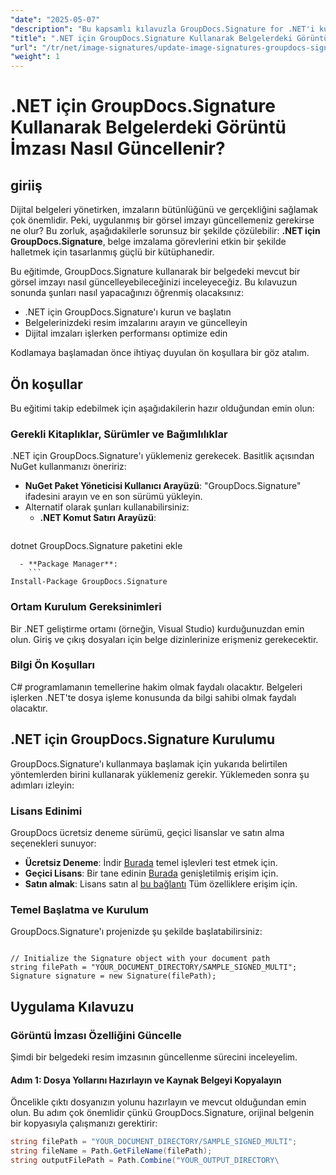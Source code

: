 ```yaml
---
"date": "2025-05-07"
"description": "Bu kapsamlı kılavuzla GroupDocs.Signature for .NET'i kullanarak belgelerdeki görüntü imzalarını sorunsuz bir şekilde nasıl güncelleyeceğinizi öğrenin."
"title": ".NET için GroupDocs.Signature Kullanarak Belgelerdeki Görüntü İmzalarını Nasıl Güncellersiniz? Adım Adım Kılavuz"
"url": "/tr/net/image-signatures/update-image-signatures-groupdocs-signature-dotnet/"
"weight": 1
---
```


# .NET için GroupDocs.Signature Kullanarak Belgelerdeki Görüntü İmzası Nasıl Güncellenir?

## giriiş

Dijital belgeleri yönetirken, imzaların bütünlüğünü ve gerçekliğini sağlamak çok önemlidir. Peki, uygulanmış bir görsel imzayı güncellemeniz gerekirse ne olur? Bu zorluk, aşağıdakilerle sorunsuz bir şekilde çözülebilir: **.NET için GroupDocs.Signature**, belge imzalama görevlerini etkin bir şekilde halletmek için tasarlanmış güçlü bir kütüphanedir.

Bu eğitimde, GroupDocs.Signature kullanarak bir belgedeki mevcut bir görsel imzayı nasıl güncelleyebileceğinizi inceleyeceğiz. Bu kılavuzun sonunda şunları nasıl yapacağınızı öğrenmiş olacaksınız:
- .NET için GroupDocs.Signature'ı kurun ve başlatın
- Belgelerinizdeki resim imzalarını arayın ve güncelleyin
- Dijital imzaları işlerken performansı optimize edin

Kodlamaya başlamadan önce ihtiyaç duyulan ön koşullara bir göz atalım.

## Ön koşullar

Bu eğitimi takip edebilmek için aşağıdakilerin hazır olduğundan emin olun:

### Gerekli Kitaplıklar, Sürümler ve Bağımlılıklar
.NET için GroupDocs.Signature'ı yüklemeniz gerekecek. Basitlik açısından NuGet kullanmanızı öneririz:
- **NuGet Paket Yöneticisi Kullanıcı Arayüzü**: "GroupDocs.Signature" ifadesini arayın ve en son sürümü yükleyin.
- Alternatif olarak şunları kullanabilirsiniz:
  - **.NET Komut Satırı Arayüzü**:
    ```
dotnet GroupDocs.Signature paketini ekle
```
  - **Package Manager**:
    ```
Install-Package GroupDocs.Signature
```

### Ortam Kurulum Gereksinimleri
Bir .NET geliştirme ortamı (örneğin, Visual Studio) kurduğunuzdan emin olun. Giriş ve çıkış dosyaları için belge dizinlerinize erişmeniz gerekecektir.

### Bilgi Ön Koşulları
C# programlamanın temellerine hakim olmak faydalı olacaktır. Belgeleri işlerken .NET'te dosya işleme konusunda da bilgi sahibi olmak faydalı olacaktır.

## .NET için GroupDocs.Signature Kurulumu

GroupDocs.Signature'ı kullanmaya başlamak için yukarıda belirtilen yöntemlerden birini kullanarak yüklemeniz gerekir. Yüklemeden sonra şu adımları izleyin:

### Lisans Edinimi
GroupDocs ücretsiz deneme sürümü, geçici lisanslar ve satın alma seçenekleri sunuyor:
- **Ücretsiz Deneme**: İndir [Burada](https://releases.groupdocs.com/signature/net/) temel işlevleri test etmek için.
- **Geçici Lisans**: Bir tane edinin [Burada](https://purchase.groupdocs.com/temporary-license/) genişletilmiş erişim için.
- **Satın almak**: Lisans satın al [bu bağlantı](https://purchase.groupdocs.com/buy) Tüm özelliklere erişim için.

### Temel Başlatma ve Kurulum
GroupDocs.Signature'ı projenizde şu şekilde başlatabilirsiniz:

```csharp\using GroupDocs.Signature;

// Initialize the Signature object with your document path
string filePath = "YOUR_DOCUMENT_DIRECTORY/SAMPLE_SIGNED_MULTI";
Signature signature = new Signature(filePath);
```

## Uygulama Kılavuzu

### Görüntü İmzası Özelliğini Güncelle

Şimdi bir belgedeki resim imzasının güncellenme sürecini inceleyelim.

#### Adım 1: Dosya Yollarını Hazırlayın ve Kaynak Belgeyi Kopyalayın

Öncelikle çıktı dosyanızın yolunu hazırlayın ve mevcut olduğundan emin olun. Bu adım çok önemlidir çünkü GroupDocs.Signature, orijinal belgenin bir kopyasıyla çalışmanızı gerektirir:

```csharp
string filePath = "YOUR_DOCUMENT_DIRECTORY/SAMPLE_SIGNED_MULTI";
string fileName = Path.GetFileName(filePath);
string outputFilePath = Path.Combine("YOUR_OUTPUT_DIRECTORY\